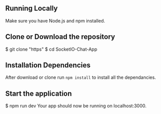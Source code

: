 
## Running Locally
Make sure you have Node.js and npm installed.

## Clone or Download the repository
$ git clone "https"
$ cd SocketIO-Chat-App

## Installation Dependencies
After download or clone run `npm install` to install all the dependancies.

## Start the application
$ npm run dev
Your app should now be running on localhost:3000.


